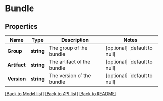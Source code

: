 # Bundle

## Properties
Name | Type | Description | Notes
------------ | ------------- | ------------- | -------------
**Group** | **string** | The group of the bundle | [optional] [default to null]
**Artifact** | **string** | The artifact of the bundle | [optional] [default to null]
**Version** | **string** | The version of the bundle | [optional] [default to null]

[[Back to Model list]](../README.md#documentation-for-models) [[Back to API list]](../README.md#documentation-for-api-endpoints) [[Back to README]](../README.md)

